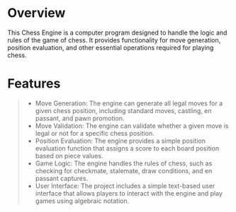 # Overview

This Chess Engine is a computer program designed to handle the logic and rules of the game of chess. It provides functionality for move generation, position evaluation, and other essential operations required for playing chess. 

# Features

> - Move Generation: The engine can generate all legal moves for a given chess position, including standard moves, castling, en passant, and pawn promotion.
> - Move Validation: The engine can validate whether a given move is legal or not for a specific chess position.
> - Position Evaluation: The engine provides a simple position evaluation function that assigns a score to each board position based on piece values.
> - Game Logic: The engine handles the rules of chess, such as checking for checkmate, stalemate, draw conditions, and en passant captures.
> - User Interface: The project includes a simple text-based user interface that allows players to interact with the engine and play games using algebraic notation.